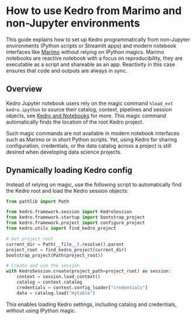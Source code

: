 # How to use Kedro from Marimo and non-Jupyter environments

This guide explains how to set up Kedro programmatically from non-Jupyter environments (Python scripts or Streamlit apps) and modern notebook interfaces like [Marimo](https://marimo.io/) without relying on IPython magics. Marimo notebooks are reactive notebook with a focus on reproducibility, they are executable as a script and shareable as an app. Reactivity in this case ensures that code and outputs are always in sync.

## Overview

Kedro Jupyter notebook users rely on the magic command `%load_ext kedro.ipython` to source their catalog, context, pipelines and session objects, see [Kedro and Notebooks](../integrations-and-plugins/notebooks_and_ipython/kedro_and_notebooks.md) for more. This magic command automatically finds the location of the root Kedro project.

Such magic commands are not available in modern notebook interfaces such as Marimo or in short Python scripts. Yet, using Kedro for sharing configuration, credentials, or the data catalog across a project is still desired when developing data science projects.

## Dynamically loading Kedro config

Instead of relying on magic, use the following script to automatically find the Kedro root and load the Kedro session objects:

```python
from pathlib import Path

from kedro.framework.session import KedroSession
from kedro.framework.startup import bootstrap_project
from kedro.framework.project import configure_project
from kedro.utils import find_kedro_project

# Get project root
current_dir = Path(__file__).resolve().parent
project_root = find_kedro_project(current_dir)
bootstrap_project(Path(project_root))

# Create and use the session
with KedroSession.create(project_path=project_root) as session:
    context = session.load_context()
    catalog = context.catalog
    credentials = context.config_loader["credentials"]
    data = catalog.load("mytable")
```

This enables loading Kedro settings, including catalog and credentials, without using IPython magic.

